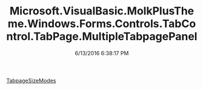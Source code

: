 ﻿---
title: Microsoft.VisualBasic.MolkPlusTheme.Windows.Forms.Controls.TabControl.TabPage.MultipleTabpagePanel
date: 6/13/2016 6:38:17 PM
---

[TabpageSizeModes](T-Microsoft.VisualBasic.MolkPlusTheme.Windows.Forms.Controls.TabControl.TabPage.MultipleTabpagePanel.TabpageSizeModes.html)
